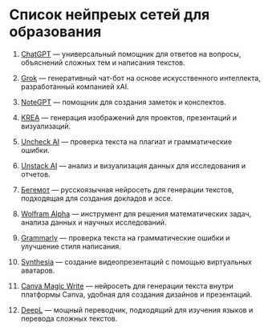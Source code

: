# Список нейпреых сетей для образования

1. [ChatGPT](https://chatgpt.com/) — универсальный помощник для
   ответов на вопросы, объяснений сложных тем и написания текстов.

2. [Grok](https://grok.com/) — генеративный чат-бот на основе
   искусственного интеллекта, разработанный компанией xAI.

3. [NoteGPT](https://notegpt.io/) — помощник для создания заметок
   и конспектов.

4. [KREA](https://www.krea.ai/) — генерация изображений для проектов,
   презентаций и визуализаций.

5. [Uncheck AI](https://uncheck.ai/) — проверка текста на плагиат и
   грамматические ошибки.

6. [Unstack AI](https://unstuckstudy.com/) — анализ и визуализация
    данных для исследования и отчетов.

7. [Бегемот](https://begemot.ai/) — русскоязычная нейросеть для
    генерации текстов, подходящая для создания докладов и эссе.

8. [Wolfram Alpha](https://www.wolframalpha.com/) — инструмент для
    решения математических задач, анализа данных и научных исследований.

9. [Grammarly](https://www.grammarly.com/) — проверка текста на
    грамматические ошибки и улучшение стиля написания.

10. [Synthesia](https://www.synthesia.io/) — создание видеопрезентаций
    с помощью виртуальных аватаров.

11. [Canva Magic Write](https://www.canva.com/) — нейросеть для
    генерации текста внутри платформы Canva, удобная для создания
    дизайнов и презентаций.

12. [DeepL](https://www.deepl.com/) — мощный переводчик, подходящий
    для изучения языков и перевода сложных текстов.
